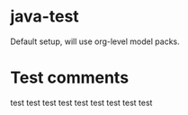 # java-test

Default setup, will use org-level model packs.

# Test comments
test
test
test
test
test
test
test
test
test
